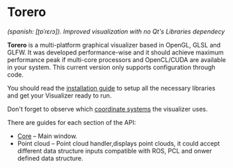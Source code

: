 
# Torero
*(spanish: \[ʈɒˈɾɛɾɔ\]). Improved visualization with no Qt's Libraries dependecy*

**Torero** is a multi-platform graphical visualizer based in OpenGL, GLSL and GLFW. It was developed performance-wise and it should achieve maximum performance peak if multi-core processors and OpenCL/CUDA are available in your system. This current version only supports configuration through code.

You should read the [installation guide](wiki/1-installation-guide) to setup all the necessary libraries and get your Visualizer ready to run.

Don't forget to observe which [coordinate systems](wiki/2-Coordinate-systems) the visualizer uses.

There are guides for each section of the API:

  * [Core](wiki/3-Core) – Main window.
  * Point cloud – Point cloud handler,displays point clouds, it could accept different data structure inputs compatible with ROS, PCL and onwer defined data structure.
